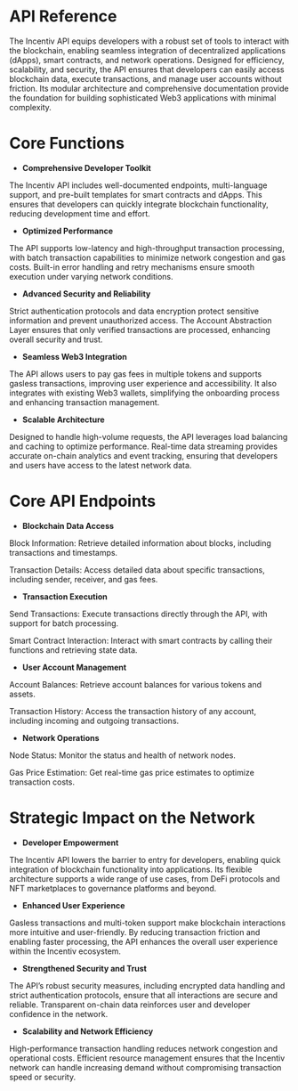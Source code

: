 

# API Reference

The Incentiv API equips developers with a robust set of tools to interact with the blockchain, enabling seamless integration of decentralized applications (dApps), smart contracts, and network operations. Designed for efficiency, scalability, and security, the API ensures that developers can easily access blockchain data, execute transactions, and manage user accounts without friction. Its modular architecture and comprehensive documentation provide the foundation for building sophisticated Web3 applications with minimal complexity.

# Core Functions

* **Comprehensive Developer Toolkit**

The Incentiv API includes well-documented endpoints, multi-language support, and pre-built templates for smart contracts and dApps. This ensures that developers can quickly integrate blockchain functionality, reducing development time and effort.

* **Optimized Performance**

The API supports low-latency and high-throughput transaction processing, with batch transaction capabilities to minimize network congestion and gas costs. Built-in error handling and retry mechanisms ensure smooth execution under varying network conditions.

* **Advanced Security and Reliability**

Strict authentication protocols and data encryption protect sensitive information and prevent unauthorized access. The Account Abstraction Layer ensures that only verified transactions are processed, enhancing overall security and trust.

* **Seamless Web3 Integration**

The API allows users to pay gas fees in multiple tokens and supports gasless transactions, improving user experience and accessibility. It also integrates with existing Web3 wallets, simplifying the onboarding process and enhancing transaction management.

* **Scalable Architecture**

Designed to handle high-volume requests, the API leverages load balancing and caching to optimize performance. Real-time data streaming provides accurate on-chain analytics and event tracking, ensuring that developers and users have access to the latest network data.

# Core API Endpoints

* **Blockchain Data Access**

Block Information: Retrieve detailed information about blocks, including transactions and timestamps.

Transaction Details: Access detailed data about specific transactions, including sender, receiver, and gas fees.

* **Transaction Execution**

Send Transactions: Execute transactions directly through the API, with support for batch processing.

Smart Contract Interaction: Interact with smart contracts by calling their functions and retrieving state data.

* **User Account Management**

Account Balances: Retrieve account balances for various tokens and assets.

Transaction History: Access the transaction history of any account, including incoming and outgoing transactions.

* **Network Operations**

Node Status: Monitor the status and health of network nodes.

Gas Price Estimation: Get real-time gas price estimates to optimize transaction costs.

# Strategic Impact on the Network

* **Developer Empowerment**

The Incentiv API lowers the barrier to entry for developers, enabling quick integration of blockchain functionality into applications. Its flexible architecture supports a wide range of use cases, from DeFi protocols and NFT marketplaces to governance platforms and beyond.

* **Enhanced User Experience**

Gasless transactions and multi-token support make blockchain interactions more intuitive and user-friendly. By reducing transaction friction and enabling faster processing, the API enhances the overall user experience within the Incentiv ecosystem.

* **Strengthened Security and Trust**

The API’s robust security measures, including encrypted data handling and strict authentication protocols, ensure that all interactions are secure and reliable. Transparent on-chain data reinforces user and developer confidence in the network.

* **Scalability and Network Efficiency**

High-performance transaction handling reduces network congestion and operational costs. Efficient resource management ensures that the Incentiv network can handle increasing demand without compromising transaction speed or security.

          